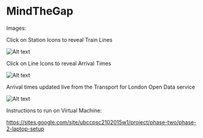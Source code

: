 # MindTheGap
Images:

Click on Station Icons to reveal Train Lines

![Alt text](https://s3-us-west-2.amazonaws.com/resumeimages/MtG_Map.png )

Click on Line Icons to reveal Arrival Times

![Alt text](https://s3-us-west-2.amazonaws.com/resumeimages/MtG_AB.png )

Arrival times updated live from the Transport for London Open Data service

![Alt text](https://s3-us-west-2.amazonaws.com/resumeimages/MtG_A.png )

Instructions to run on Virtual Machine:

https://sites.google.com/site/ubccpsc2102015w1/project/phase-two/phase-2-laptop-setup


